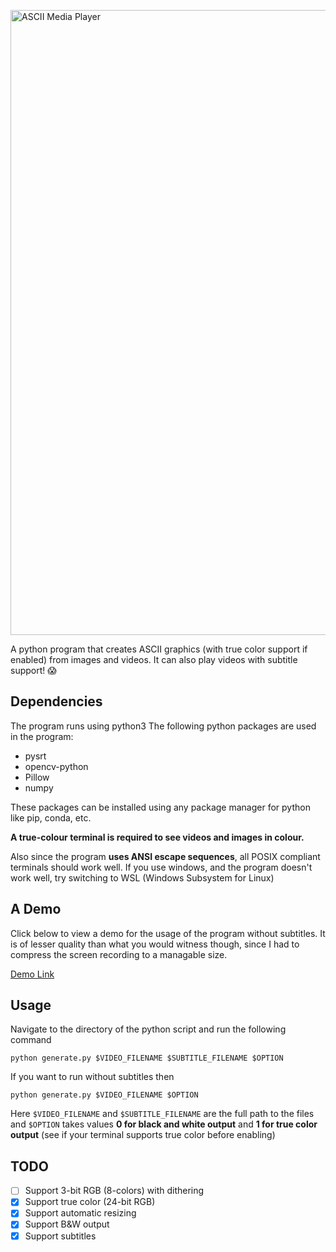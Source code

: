<a href="https://github.com/PK-cod3ch3mist/ANSIArtGenerator"><img src="https://raw.githubusercontent.com/PK-cod3ch3mist/ANSIArtGenerator/main/assets/AMP.svg" alt="ASCII Media Player" width="1000"></a>

A python program that creates ASCII graphics (with true color support if enabled) from images and videos. It can also play videos with subtitle support! :scream:

## Dependencies
The program runs using python3
The following python packages are used in the program:
- pysrt
- opencv-python
- Pillow
- numpy

These packages can be installed using any package manager for python like pip, conda, etc.

**A true-colour terminal is required to see videos and images in colour.**

Also since the program **uses ANSI escape sequences**, all POSIX compliant terminals should work well. If you use windows, and the program doesn't work well, try switching to WSL (Windows Subsystem for Linux)

## A Demo
Click below to view a demo for the usage of the program without subtitles. It is of lesser quality than what you would witness though, since I had to compress the screen recording to a managable size.

<a href="https://drive.google.com/file/d/1B22lxNd0hxzxyd1Mgg0j_70LVKEbwZpn/view?usp=sharing">Demo Link</a>

## Usage
Navigate to the directory of the python script and run the following command
```shell
python generate.py $VIDEO_FILENAME $SUBTITLE_FILENAME $OPTION
```
If you want to run without subtitles then
```shell
python generate.py $VIDEO_FILENAME $OPTION
```
Here `$VIDEO_FILENAME` and `$SUBTITLE_FILENAME` are the full path to the files and `$OPTION` takes values **0 for black and white output** and **1 for true color output** (see if your terminal supports true color before enabling)

## TODO
- [ ] Support 3-bit RGB (8-colors) with dithering
- [x] Support true color (24-bit RGB)
- [x] Support automatic resizing
- [x] Support B&W output
- [x] Support subtitles